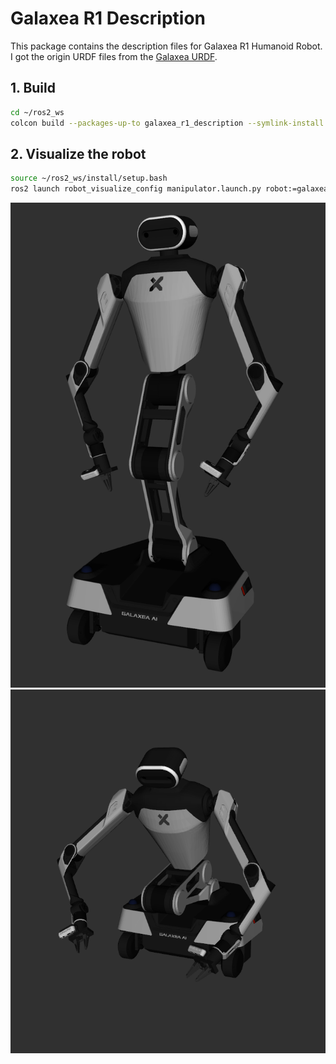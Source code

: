# Galaxea R1 Description

This package contains the description files for Galaxea R1 Humanoid Robot. I got the origin URDF files from the [Galaxea URDF](https://github.com/userguide-galaxea/URDF).

## 1. Build
```bash
cd ~/ros2_ws
colcon build --packages-up-to galaxea_r1_description --symlink-install
```

## 2. Visualize the robot

```bash
source ~/ros2_ws/install/setup.bash
ros2 launch robot_visualize_config manipulator.launch.py robot:=galaxea_r1
```

![Galaxea R1](../../.images/galaxea_r1.png)
![Galaxea R1_Down](../../.images/galaxea_r1_down.png)
